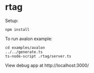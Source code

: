 # rtag

Setup:
```
npm install
```

To run avalon example:
```
cd examples/avalon
../../generate.ts
ts-node-script .rtag/server.ts
```

View debug app at http://localhost:3000/
